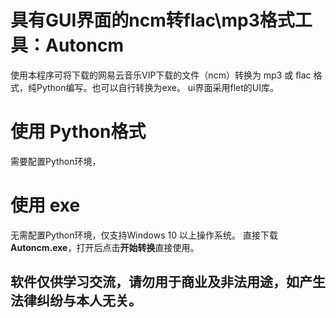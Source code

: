 # 具有GUI界面的ncm转flac\mp3格式工具：Autoncm

使用本程序可将下载的网易云音乐VIP下载的文件（ncm）转换为 mp3 或 flac 格式，纯Python编写。也可以自行转换为exe。
ui界面采用flet的UI库。
# 使用 Python格式
需要配置Python环境，



# 使用 exe
无需配置Python环境，仅支持Windows 10 以上操作系统。
直接下载**Autoncm.exe**，打开后点击**开始转换**直接使用。


## 软件仅供学习交流，请勿用于商业及非法用途，如产生法律纠纷与本人无关。
